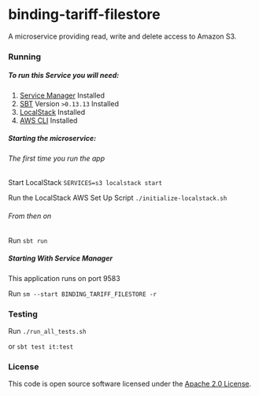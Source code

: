 
# binding-tariff-filestore

A microservice providing read, write and delete access to Amazon S3.


### Running

##### To run this Service you will need:

1) [Service Manager](https://github.com/hmrc/service-manager) Installed
2) [SBT](https://www.scala-sbt.org) Version `>0.13.13` Installed
3) [LocalStack](https://github.com/localstack/localstack) Installed
4) [AWS CLI](https://aws.amazon.com/cli/) Installed

##### Starting the microservice:

###### The first time you run the app

Start LocalStack `SERVICES=s3 localstack start`

Run the LocalStack AWS Set Up Script `./initialize-localstack.sh`

###### From then on

Run `sbt run`

##### Starting With Service Manager

This application runs on port 9583

Run `sm --start BINDING_TARIFF_FILESTORE -r`

### Testing

Run `./run_all_tests.sh`

or `sbt test it:test`


### License

This code is open source software licensed under the [Apache 2.0 License]("http://www.apache.org/licenses/LICENSE-2.0.html").

